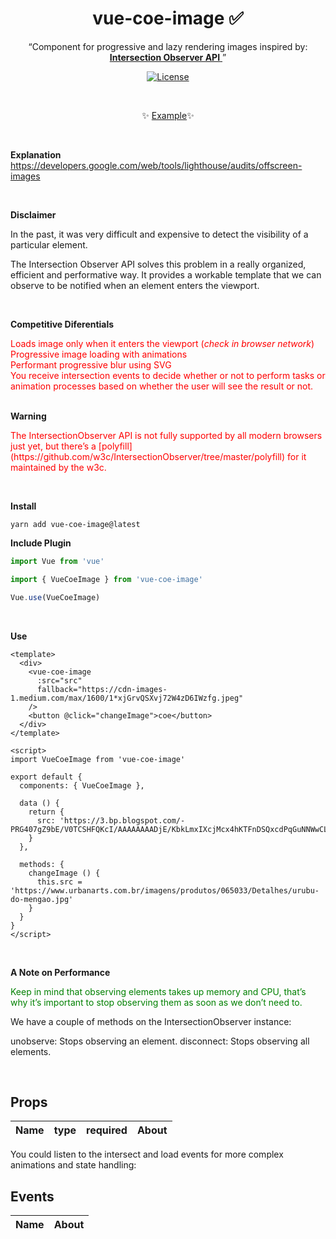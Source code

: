 <h1 align="center">vue-coe-image ✅</h1>

<p align="center">
  <q>Component for progressive and lazy rendering images inspired by:
    <a href='https://developer.mozilla.org/docs/Web/API/Intersection_Observer_API'>
      <b>Intersection Observer API</b>
    </a>
  </q>
</p>

<p align="center">
  <a href="https://github.com/VitorLuizC/vue-data-tablee"><img src="https://img.shields.io/npm/l/vuelidation.svg" alt="License" target="_blank"></a>
</p>

<br>

<p align="center">
  ✨ <a href="#">Example</a>✨
</p>

<br>

**Explanation**
https://developers.google.com/web/tools/lighthouse/audits/offscreen-images

<br>

**Disclaimer**

In the past, it was very difficult and expensive to detect the visibility of a particular element.

The Intersection Observer API solves this problem in a really organized, efficient and performative way. 
It provides a workable template that we can observe to be notified when an element enters the viewport.

<br>

**Competitive Diferentials**
<ul style='margin: 0; padding: 0; color: red; list-style-type: none;'>
  <li>Loads image only when it enters the viewport (<i>check in browser network</i>)</li>
  <li>Progressive image loading with animations</li>
  <li>Performant progressive blur using SVG</li>
  <li>You receive intersection events to decide whether or not to perform tasks or animation processes based on whether the user will see the result or not.</li>
</ul>

<br>

**Warning**
<p style='color:red;'>The IntersectionObserver API is not fully supported by all modern browsers just yet, but there’s a [polyfill](https://github.com/w3c/IntersectionObserver/tree/master/polyfill) for it maintained by the w3c.</p>

<br>

**Install**

`yarn add vue-coe-image@latest`


**Include Plugin**
```javascript
import Vue from 'vue'

import { VueCoeImage } from 'vue-coe-image'

Vue.use(VueCoeImage)
```

<br>

**Use**
```vue
<template>
  <div>
    <vue-coe-image
      :src="src"
      fallback="https://cdn-images-1.medium.com/max/1600/1*xjGrvQSXvj72W4zD6IWzfg.jpeg"
    />
    <button @click="changeImage">coe</button>
  </div>
</template>

<script>
import VueCoeImage from 'vue-coe-image'

export default {
  components: { VueCoeImage },

  data () {
    return {
      src: 'https://3.bp.blogspot.com/-PRG407gZ9bE/V0TCSHFQKcI/AAAAAAAADjE/KbkLmxIXcjMcx4hKTFnDSQxcdPqGuNNWwCLcB/s1600/flamengologo.png'
    }
  },

  methods: {
    changeImage () {
      this.src = 'https://www.urbanarts.com.br/imagens/produtos/065033/Detalhes/urubu-do-mengao.jpg'
    }
  }
}
</script>
```

<br>

**A Note on Performance**

<p style='color:green'>Keep in mind that observing elements takes up memory and CPU, that’s why it’s important to stop observing them as soon as we don’t need to.

We have a couple of methods on the IntersectionObserver instance:

unobserve: Stops observing an element.
disconnect: Stops observing all elements.</p>


<br>

## Props

Name       |   type   | required | About
-----      | -------  | -------- | ------

You could listen to the intersect and load events for more complex animations and state handling:

## Events

Name       | About
-----      | -----

